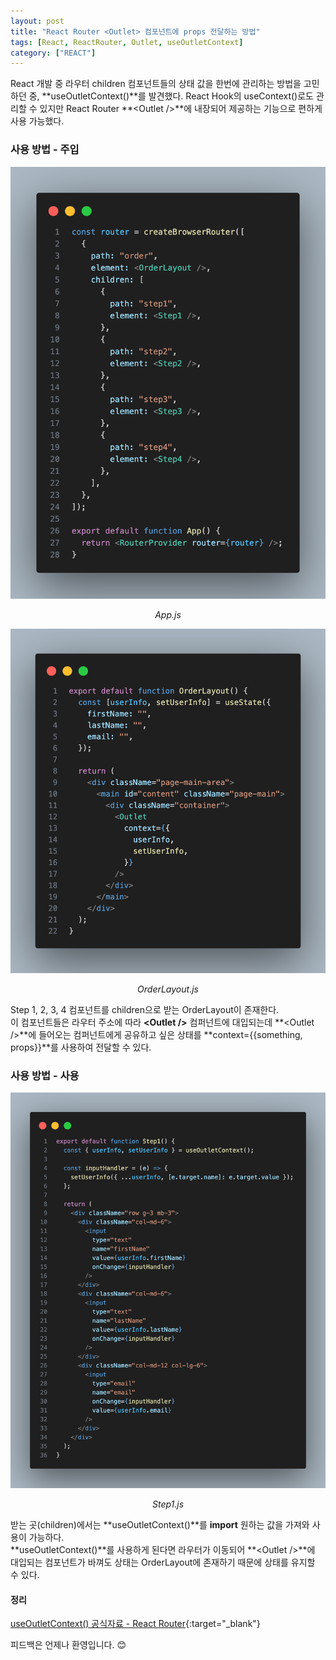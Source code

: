 ```yaml
---
layout: post
title: "React Router <Outlet> 컴포넌트에 props 전달하는 방법"
tags: [React, ReactRouter, Outlet, useOutletContext]
category: ["REACT"]
---
```


React 개발 중 라우터 children 컴포넌트들의 상태 값을 한번에 관리하는 방법을 고민하던 중, **useOutletContext()**를 발견했다. React Hook의 useContext()로도 관리할 수 있지만 React Router **&lt;Outlet />**에 내장되어 제공하는 기능으로 편하게 사용 가능했다.

### 사용 방법 - 주입

![react router](../../assets/img/outlet/router.png)
_<center>App.js</center>_

![react layout](../../assets/img/outlet/layout.png)
_<center>OrderLayout.js</center>_

Step 1, 2, 3, 4 컴포넌트를 children으로 받는 OrderLayout이 존재한다.<br />
이 컴포넌트들은 라우터 주소에 따라 **&lt;Outlet />** 컴퍼넌트에 대입되는데 **&lt;Outlet />**에 들어오는 컴퍼넌트에게 공유하고 싶은 상태를 **context={\{something, props}\}**를 사용하여 전달할 수 있다.

### 사용 방법 - 사용

![react layout](../../assets/img/outlet/use.png)
_<center>Step1.js</center>_

받는 곳(children)에서는 **useOutletContext()**를 **import** 원하는 값을 가져와 사용이 가능하다.<br />
**useOutletContext()**를 사용하게 된다면 라우터가 이동되어 **&lt;Outlet />**에 대입되는 컴포넌트가 바껴도 상태는 OrderLayout에 존재하기 때문에 상태를 유지할 수 있다.

#### 정리

[useOutletContext() 공식자료 - React Router](https://reactrouter.com/en/main/hooks/use-outlet-context){:target="\_blank"}<br />

피드백은 언제나 환영입니다. 😊
